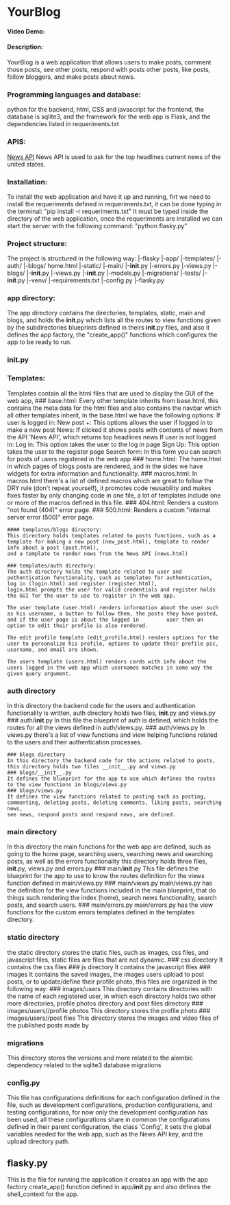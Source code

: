 # YourBlog
#### Video Demo:  <URL HERE>
#### Description: 
  YourBlog is a web application that allows users to make posts, comment those posts, see other posts, respond with posts other posts, like posts, follow bloggers, and make posts about news.
  
### Programming languages and database:
  python for the backend, html, CSS and javascript for the frontend, the database is sqlite3, and the framework for the web app is Flask, and the dependencies listed in requeriments.txt

### APIS:
[News API](https://newsapi.org) News API is used to ask for the top headlines current news of the united states.

### Installation:
  To install the web application and have it up and running, firt we need to install the requeriments defined in requeriments.txt, it can be done typing in the terminal:
    "pip install -r requeriments.txt"
  It must be typed inside the directory of the web application, once the requeriments are installed we can start the server with the following command:
    "python flasky.py"

### Project structure:
  The project is structured in the following way:
  |-flasky
   |-app/
     |-templates/
       |-auth/
       |-blogs/
       home.html
     |-static/
     |-main/
       |-__init__.py
       |-errors.py
       |-views.py
      |-blogs/
       |-__init__.py
       |-views.py
   |-__init__.py
   |-models.py
 |-migrations/
 |-tests/
   |-__init__.py
 |-venv/
 |-requirements.txt
 |-config.py
 |-flasky.py

### app directory:
  The app directory contains the directories, templates, static, main and blogs, and holds the __init__.py which lists all the routes to view functions given by the subdirectories blueprints   defined in theirs __init__.py files, and also it defines the app factory, the "create_app()" functions which configures the app to be ready to run.
  ### __init__.py
  
  ### Templates:
  Templates contain all the html files that are used to display the GUI of the web app, 
    ### base.html:
    Every other template inherits from base.html, this contains the meta data for the html files and also contains the navbar
    which all other templates inherit, in the base.html we have the following options:
    If user is logged in:
      New post +: This options allows the user if logged in to make a new post
      News: If clicked it shows posts with contents of news from the API 'News API', which returns top headlines news
    If user is not logged in:
      Log in: This option takes the user to the log in page
      Sign Up: This option takes the user to the register page
    Search form: In this form you can search for posts of users registered in the web app
    ### home.html:
    The home.html in which pages of blogs posts are rendered, and in the sides we have widgets for extra information and functionality.
    ### macros.html:
    In macros.html there's a list of defined macros which are great to follow the DRY rule (don't repeat yourself), it promotes code reusability 
    and makes fixes faster by only changing code in one file, a lot of templates include one or more of the macros defined in this file.
    ### 404.html:
    Renders a custom "not found (404)" error page.
    ### 500.html:
    Renders a custom "internal server error (500)" error page.
    
    #### templates/blogs directory:
    This directory holds templates related to posts functions, such as a template for making a new post (new_post.html), template to render info about a post (post.html),
    and a template to render news from the News API (news.html)
  
    ### templates/auth directory:
    The auth directory holds the template related to user and authentication functionality, such as templates for authentication, log in (login.html) and register (register.html),
    login.html prompts the user for valid credentials and register holds the GUI for the user to use to register in the web app.
  
    The user template (user.html) renders information about the user such as his username, a button to follow them, the posts they have posted, and if the user page is about the logged in         user then an option to edit their profile is also rendered.
  
    The edit profile template (edit_profile.html) renders options for the user to personalize his profile, options to update their profile pic, username, and email are shown.
  
    The users template (users.html) renders cards with info about the users logged in the web app which usernames matches in some way the given query argument.

  ### auth directory
  In this directory the backend code for the users and authentication functionality is written, auth directory holds two files, __init__.py and views.py
    ### auth/__init__.py
    In this file the blueprint of auth is defined, which holds the routes for all the views defined in auth/views.py.
    ### auth/views.py
    In views.py there's a list of view functions and view helping functions related to the users and their authentication processes.
  
    ### blogs directory
    In this directory the backend code for the actions related to posts, this directory holds two files __init__.py and views.py
    ### blogs/__init__.py
    It defines the blueprint for the app to use which defines the routes to the view functions in blogs/views.py
    ### blogs/views.py
    It defines the view functions related to posting such as posting, commenting, deleting posts, deleting comments, liking posts, searching news,
    see news, respond posts annd respond news, are defined.

  ### main directory
  In this directory the main functions for the web app are defined, such as going to the home page, searching users, searching news and searching posts, as well as the errors functionality
  this directory holds three files, __init__.py, views.py and errors.py
    ### main/__init__.py
    This file defines the blueprint for the app to use to know the routes definition for the views function defined in main/views.py
    ### main/views.py
    main/views.py has the definition for the view functions included in the main blueprint, that do things such rendering the index (home), search news functionality, search posts, and 
    search users.
    ### main/errors.py
    main/errors.py has the view functions for the custom errors templates defined in the templates directory.

  ### static directory
  the static directory stores the static files, such as images, css files, and javascript files, static files are files that are not dynamic.
    ### css directory
    It contains the css files
    ### js directory
    It contains the javascript files
    ### images
    It contains the saved images, the images users upload to post posts, or to update/define their profile photo, this files are organized in the following way:
    ### images/users
    This directory contains directories with the name of each registered user, in which each directory holds two other more directories, profile photos directory and post files directory
    ### images/users/<user>/profile photos
    This directory stores the <user> profile photo
    ### images/users/<user>/post files
    This directory stores the images and video files of the published posts made by <user>

### migrations
This directory stores the versions and more related to the alembic dependency related to the sqlite3 database migrations

### config.py
This file has configurations definitions for each configuration defined in the file, such as development configurations, production configurations, and testing configurations,
for now only the development configuration has been used, all these configurations share in common the configurations defined in their parent configuration, the class 'Config', 
it sets the global variables needed for the web app, such as the News API key, and the upload directory path.

## flasky.py
This is the file for running the application it creates an app with the app factory create_app() function defined in app/__init__.py and also defines the shell_context for the app.



    
  
  

  

  
  
  

  
  
  

  


